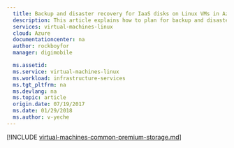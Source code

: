 ```yaml
---
  title: Backup and disaster recovery for IaaS disks on Linux VMs in Azure | Azure
  description: This article explains how to plan for backup and disaster recovery of IaaS virtual machines and disks in Azure. This document covers both managed and unmanaged disks.
  services: virtual-machines-linux
  cloud: Azure
  documentationcenter: na
  author: rockboyfor
  manager: digimobile

  ms.assetid:
  ms.service: virtual-machines-linux
  ms.workload: infrastructure-services
  ms.tgt_pltfrm: na
  ms.devlang: na
  ms.topic: article
  origin.date: 07/19/2017
  ms.date: 01/29/2018
  ms.author: v-yeche
---
```


[!INCLUDE [virtual-machines-common-premium-storage.md](../../../includes/virtual-machines-common-backup-and-disaster-recovery-for-azure-iaas-disks.md)]
<!--The parent file of includes file of virtual-machines-common-backup-and-disaster-recovery-for-azure-iaas-disks.md-->
<!--ms.date:02/05/2018-->
<!--Update_Description: update meta properties-->